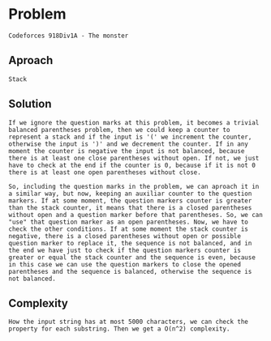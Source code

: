 # Problem

	Codeforces 918Div1A - The monster

## Aproach

	Stack

## Solution

	If we ignore the question marks at this problem, it becomes a trivial balanced parentheses problem, then we could keep a counter to represent a stack and if the input is '(' we increment the counter, otherwise the input is ')' and we decrement the counter. If in any moment the counter is negative the input is not balanced, because there is at least one close parentheses without open. If not, we just have to check at the end if the counter is 0, because if it is not 0 there is at least one open parentheses without close.

	So, including the question marks in the problem, we can aproach it in a similar way, but now, keeping an auxiliar counter to the question markers. If at some moment, the question markers counter is greater than the stack counter, it means that there is a closed parentheses without open and a question marker before that parentheses. So, we can "use" that question marker as an open parentheses. Now, we have to check the other conditions. If at some moment the stack counter is negative, there is a closed parentheses without open or possible question marker to replace it, the sequence is not balanced, and in the end we have just to check if the question markers counter is greater or equal the stack counter and the sequence is even, because in this case we can use the question markers to close the opened parentheses and the sequence is balanced, otherwise the sequence is not balanced.

## Complexity

	How the input string has at most 5000 characters, we can check the property for each substring. Then we get a O(n^2) complexity. 
	
